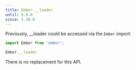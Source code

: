 ```yaml
---
title: Ember.__loader
until: 6.0.0
since: 5.10.0
---
```



Previously, __loader could be accessed via the `Ember` import:
```js
import Ember from 'ember';

Ember.__loader

```

There is no replacement for this API.
